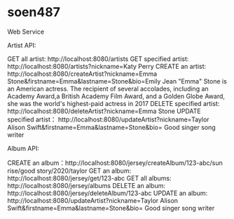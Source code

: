 # soen487
Web Service


Artist API:

GET all artist: http://localhost:8080/artists
GET specified artist: http://localhost:8080/artists?nickname=Katy Perry
CREATE an artist: http://localhost:8080/createArtist?nickname=Emma Stone&firstname=Emma&lastname=Stone&bio=Emily Jean "Emma" Stone is an American actress. The recipient of several accolades, including an Academy Award,a British Academy Film Award, and a Golden Globe Award, she was the world's highest-paid actress in 2017
DELETE specified artist: http://localhost:8080/deleteArtist?nickname=Emma Stone
UPDATE specified artist： http://localhost:8080/updateArtist?nickname=Taylor Alison Swift&firstname=Emma&lastname=Stone&bio= Good singer song writer

Album API:

CREATE an album：http://localhost:8080/jersey/createAlbum/123-abc/sun rise/good story/2020/taylor
GET an album: http://localhost:8080/jersey/get/123-abc
GET all albums: http://localhost:8080/jersey/albums
DELETE an album: http://localhost:8080/jersey/deleteAlbum/123-abc
UPDATE an album: http://localhost:8080/updateArtist?nickname=Taylor Alison Swift&firstname=Emma&lastname=Stone&bio= Good singer song writer
